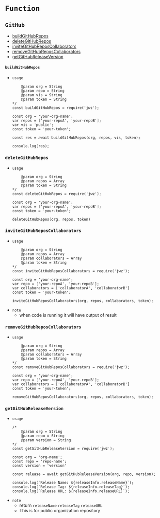 # `Function`
## `GitHub`
- [buildGitHubRepos](#buildGitHubRepos)
- [deleteGitHubRepos](#deletegithubrepos)
- [inviteGitHubReposCollaborators](#invitegithubreposcollaborators)
- [removeGitHubReposCollaborators](#removegithubreposcollaborators)
- [getGitHubReleaseVersion](#getgithubreleaseversion)
#### `buildGitHubRepos`
- `usage`
    ```/*
        @param org = String
        @param repo = String
        @param vis = String
        @param token = String
    */
    const buildGitHubRepos = require('jwz');

    const org = 'your-org-name';
    var repos = ['your-repoA', 'your-repoB'];
    var vis = 'public';
    const token = 'your-token';

    const res = await buildGitHubRepos(org, repos, vis, token);

    console.log(res);
    ```
### `deleteGitHubRepos`
- `usage`
    ```/*
        @param org = String
        @param repos = Array
        @param token = String
    */
    const deleteGitHubRepos = require('jwz');

    const org = 'your-org-name';
    var repos = ['your-repoA', 'your-repoB'];
    const token = 'your-token';

    deleteGitHubRepos(org, repos, token)
    ```
### `inviteGitHubReposCollaborators`
- `usage`
    ```/*
        @param org = String
        @param repos = Array
        @param collaborators = Array
        @param token = String
    */
    const inviteGitHubReposCollaborators = require('jwz');

    const org = 'your-org-name';
    var repo = ['your-repoA', 'your-repoB'];
    var collaborators = ['collaboratorA', 'collaboratorB']
    const token = 'your-token';

    inviteGitHubReposCollaborators(org, repos, collaborators, token);
    ```
- `note`
    - when code is running it will have output of result
### `removeGitHubReposCollaborators`
- `usage`
    ```/*
        @param org = String
        @param repos = Array
        @param collaborators = Array
        @param token = String
    */
    const removeGitHubReposCollaborators = require('jwz');

    const org = 'your-org-name';
    var repo = ['your-repoA', 'your-repoB'];
    var collaborators = ['collaboratorA', 'collaboratorB']
    const token = 'your-token';

    removeGitHubReposCollaborators(org, repos, collaborators, token);
    ```
### `getGitHubReleaseVersion`
- `usage`
    ```
    /* 
        @param org = String
        @param repo = String
        @param version = String
    */
    const getGitHubReleaseVersion = require('jwz');

    const org = 'org-name';
    const repo = 'repo-name';
    const version = 'version'

    const release = await getGitHubReleaseVersion(org, repo, version);

    console.log(`Release Name: ${releaseInfo.releaseName}`);
    console.log(`Release Tag: ${releaseInfo.releaseTag}`);
    console.log(`Release URL: ${releaseInfo.releaseURL}`);
    ```
- `note`
    - return `releaseName` `releaseTag` `releaseURL`
    - This is for public organization repository